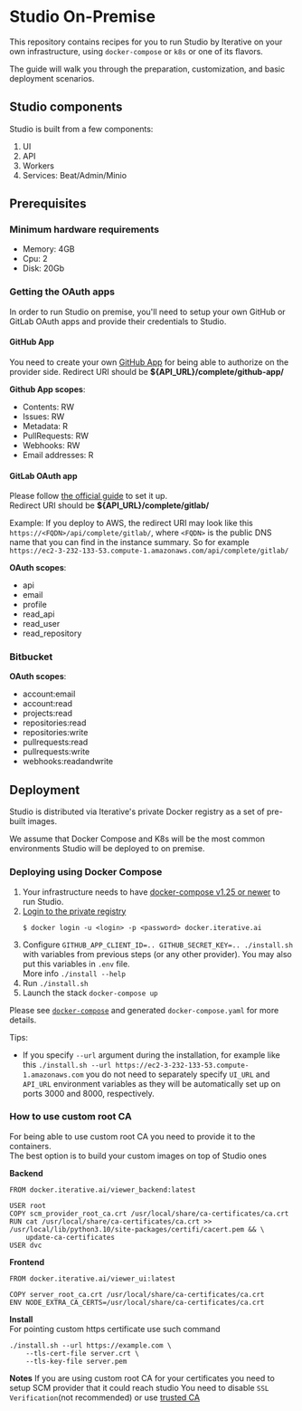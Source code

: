 # Studio On-Premise

This repository contains recipes for you to run Studio by Iterative on your own
infrastructure, using `docker-compose` or `k8s` or one of its flavors.

The guide will walk you through the preparation, customization, and basic
deployment scenarios.

## Studio components 

Studio is built from a few components:

1. UI
2. API
3. Workers
4. Services: Beat/Admin/Minio

## Prerequisites

### Minimum hardware requirements

- Memory: 4GB
- Cpu: 2
- Disk: 20Gb

### Getting the OAuth apps

In order to run Studio on premise, you'll need to setup your own GitHub or
GitLab OAuth apps and provide their credentials to Studio.

#### GitHub App

You need to create your own [GitHub App](https://docs.github.com/en/developers/apps/getting-started-with-apps/about-apps#about-github-apps) for being able to authorize on the provider side.
Redirect URI should be **${API_URL}/complete/github-app/**

**Github App scopes**:

- Contents: RW
- Issues: RW
- Metadata: R
- PullRequests: RW
- Webhooks: RW
- Email addresses: R

#### GitLab OAuth app

Please follow [the official guide](https://docs.gitlab.com/ee/integration/oauth_provider.html) to set it up.  
Redirect URI should be **${API_URL}/complete/gitlab/**

Example: If you deploy to AWS, the redirect URI may look like this
`https://<FQDN>/api/complete/gitlab/`, where `<FQDN>` is the public DNS name that you can find in the instance summary.
So for example `https://ec2-3-232-133-53.compute-1.amazonaws.com/api/complete/gitlab/`

**OAuth scopes**:

- api
- email
- profile
- read_api
- read_user
- read_repository

### Bitbucket

**OAuth scopes**:

- account:email
- account:read
- projects:read
- repositories:read
- repositories:write
- pullrequests:read
- pullrequests:write
- webhooks:readandwrite

## Deployment

Studio is distributed via Iterative's private Docker registry as a set of
pre-built images.

We assume that Docker Compose and K8s will be the most common environments
Studio will be deployed to on premise.

### Deploying using Docker Compose

1. Your infrastructure needs to have
   [docker-compose v1.25 or newer](https://docs.docker.com/compose/install/) to
   run Studio.
2. [Login to the private registry](https://docs.docker.com/engine/reference/commandline/login/)
   ```
   $ docker login -u <login> -p <password> docker.iterative.ai
   ```
3. Configure `GITHUB_APP_CLIENT_ID=.. GITHUB_SECRET_KEY=.. ./install.sh` with variables
   from previous steps (or any other provider). You may also put this variables in `.env` file.  
   More info `./install --help`
4. Run `./install.sh`
5. Launch the stack `docker-compose up`

Please see [`docker-compose`](/docker-compose/) and generated `docker-compose.yaml` for more details.

Tips:
* If you specify `--url` argument during the installation, for example like this
`./install.sh --url https://ec2-3-232-133-53.compute-1.amazonaws.com`
you do not need to separately specify `UI_URL` and `API_URL` environment variables
as they will be automatically set up on ports 3000 and 8000, respectively.

### How to use custom root CA

For being able to use custom root CA you need to provide it to the containers.  
The best option is to build your custom images on top of Studio ones

**Backend**
```
FROM docker.iterative.ai/viewer_backend:latest

USER root
COPY scm_provider_root_ca.crt /usr/local/share/ca-certificates/ca.crt
RUN cat /usr/local/share/ca-certificates/ca.crt >> /usr/local/lib/python3.10/site-packages/certifi/cacert.pem && \
    update-ca-certificates
USER dvc
```

**Frontend**
```
FROM docker.iterative.ai/viewer_ui:latest

COPY server_root_ca.crt /usr/local/share/ca-certificates/ca.crt
ENV NODE_EXTRA_CA_CERTS=/usr/local/share/ca-certificates/ca.crt
```

**Install**  
For pointing custom https certificate use such command
```
./install.sh --url https://example.com \
    --tls-cert-file server.crt \
    --tls-key-file server.pem
```

**Notes**
If you are using custom root CA for your certificates you need to setup SCM provider that it could reach studio
You need to disable `SSL Verification`(not recommended) or use [trusted CA](https://docs.gitlab.com/ee/user/project/integrations/webhooks.html#unable-to-get-local-issuer-certificate)
